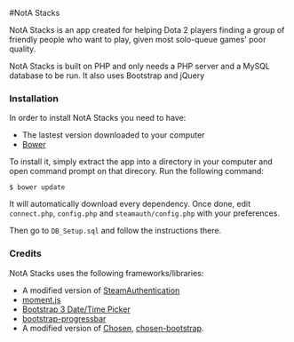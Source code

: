 #NotA Stacks

NotA Stacks is an app created for helping Dota 2 players finding a group of friendly people who want to play, given most solo-queue games' poor quality.

NotA Stacks is built on PHP and only needs a PHP server and a MySQL database to be run. It also uses Bootstrap and jQuery

### Installation

In order to install NotA Stacks you need to have:

* The lastest version downloaded to your computer
* [Bower](http://bower.io/)

To install it, simply extract the app into a directory in your computer and open command prompt on that direcory. Run the following command:

	$ bower update

It will automatically download every dependency. Once done, edit `connect.php`, `config.php` and `steamauth/config.php` with your preferences.

Then go to `DB_Setup.sql` and follow the instructions there.

### Credits

NotA Stacks uses the following frameworks/libraries:

* A modified version of [SteamAuthentication](https://github.com/SmItH197/SteamAuthentication)
* [moment.js](http://momentjs.com/)
* [Bootstrap 3 Date/Time Picker](https://github.com/Eonasdan/bootstrap-datetimepicker)
* [bootstrap-progressbar](https://github.com/minddust/bootstrap-progressbar)
* A modified version of [Chosen](https://github.com/harvesthq/chosen), [chosen-bootstrap](https://github.com/alxlit/bootstrap-chosen).

